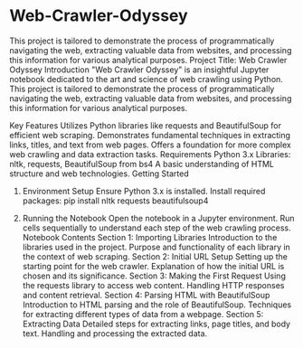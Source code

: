 # Web-Crawler-Odyssey
This project is tailored to demonstrate the process of programmatically navigating the web, extracting valuable data from websites, and processing this information for various analytical purposes.
Project Title: Web Crawler Odyssey
Introduction
"Web Crawler Odyssey" is an insightful Jupyter notebook dedicated to the art and science of web crawling using Python. This project is tailored to demonstrate the process of programmatically navigating the web, extracting valuable data from websites, and processing this information for various analytical purposes.

Key Features
Utilizes Python libraries like requests and BeautifulSoup for efficient web scraping.
Demonstrates fundamental techniques in extracting links, titles, and text from web pages.
Offers a foundation for more complex web crawling and data extraction tasks.
Requirements
Python 3.x
Libraries: nltk, requests, BeautifulSoup from bs4
A basic understanding of HTML structure and web technologies.
Getting Started
1. Environment Setup
Ensure Python 3.x is installed.
Install required packages: pip install nltk requests beautifulsoup4

2. Running the Notebook
Open the notebook in a Jupyter environment.
Run cells sequentially to understand each step of the web crawling process.
Notebook Contents
Section 1: Importing Libraries
Introduction to the libraries used in the project.
Purpose and functionality of each library in the context of web scraping.
Section 2: Initial URL Setup
Setting up the starting point for the web crawler.
Explanation of how the initial URL is chosen and its significance.
Section 3: Making the First Request
Using the requests library to access web content.
Handling HTTP responses and content retrieval.
Section 4: Parsing HTML with BeautifulSoup
Introduction to HTML parsing and the role of BeautifulSoup.
Techniques for extracting different types of data from a webpage.
Section 5: Extracting Data
Detailed steps for extracting links, page titles, and body text.
Handling and processing the extracted data.
